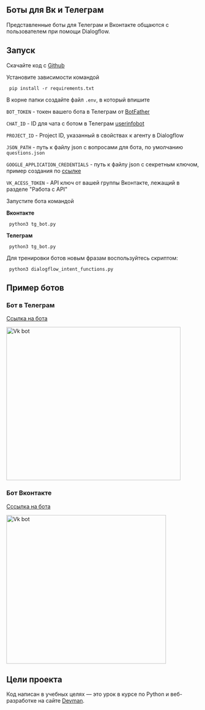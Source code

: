 ## Боты для Вк и Телеграм

Представленные боты для Телеграм и Вконтакте общаются с пользователем при помощи Dialogflow.  
## Запуск

Скачайте код с [Github](https://github.com/Shirlusha/dvmn-support-bot)

Установите зависимости командой

```
 pip install -r requirements.txt
 ```

В корне папки создайте файл ```.env```, в который впишите

```BOT_TOKEN``` - токен вашего бота в Телеграм от [BotFather](https://telegram.me/BotFather)

```CHAT_ID``` - ID для чата с ботом в Телеграм [userinfobot](https://telegram.me/userinfobot)

```PROJECT_ID``` - Project ID, указанный в свойствах к агенту в Dialogflow

```JSON_PATH``` - путь к файлу json c вопросами для бота, по умолчанию ```questions.json```

```GOOGLE_APPLICATION_CREDENTIALS``` - путь к файлу json с секретным ключом, пример создания
по [ссылке](https://cloud.google.com/docs/authentication/getting-started)

```VK_ACESS_TOKEN``` - API ключ от вашей группы Вконтакте, лежащий в разделе "Работа с API"

Запустите бота командой

**Вконтакте**
 ```
  python3 tg_bot.py
 ```

**Телеграм**
 ```
  python3 tg_bot.py
 ```

Для тренировки ботов новым фразам воспользуйтесь скриптом:

 ```
  python3 dialogflow_intent_functions.py
 ```

## Пример ботов

### Бот в Телеграм

[Ссылка на бота](https://t.me/shdvmnsupportbot)

<img src='screenshots/tg_bot.gif' alt="Vk bot" width="455" height="401"/>

### Бот Вконтакте

[Сссылка на бота](https://vk.com/im?sel=-207140008)

<img src='screenshots/vk_bot.gif' alt="Vk bot" width="417" height="389"/>

## Цели проекта

Код написан в учебных целях — это урок в курсе по Python и веб-разработке на сайте [Devman](https://dvmn.org).
